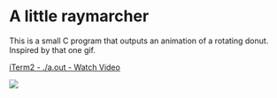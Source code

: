 # A little raymarcher

This is a small C program that outputs an animation of a rotating donut. Inspired by that one gif. 


<a href="https://www.loom.com/share/98f64fcff00346998df1532976eae63c"> <p>iTerm2 - ./a.out - Watch Video</p> <img style="max-width:300px;" src="https://cdn.loom.com/sessions/thumbnails/98f64fcff00346998df1532976eae63c-with-play.gif"> </a>

